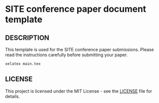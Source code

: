 # SITE conference paper document template

## DESCRIPTION
This template is used for the SITE conference paper submissions. Please read the instructions carefully before submitting your paper.

```bash
xelatex main.tex
```

## LICENSE
This project is licensed under the MIT License - see the [LICENSE](LICENSE) file for details.
